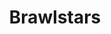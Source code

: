 ---
title: Brawlstars
crosslinks:
- tmsbmeta
- youtubefactsbot
- politics
- ClashRoyale
- john_yukis_bots
- anti_gif_bot
- alotabot
- Brawl_Stars
- vredditmirrorbot
- titlegore
- livven
- BrawlRecruit
- youtubot
- u_imguralbumbot
- botwatch
- SummerReddit
- polymerclay
- MassdropBot
- UofT
- CompetitiveBrawlStars
---